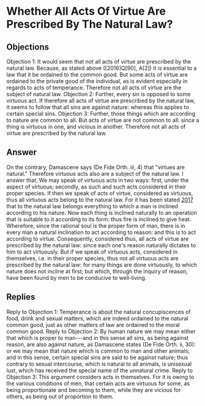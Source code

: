 # Whether All Acts Of Virtue Are Prescribed By The Natural Law?
## Objections
Objection 1: It would seem that not all acts of virtue are prescribed by the natural law. Because, as stated above ([2016]Q[90], A[2]) it is essential to a law that it be ordained to the common good. But some acts of virtue are ordained to the private good of the individual, as is evident especially in regards to acts of temperance. Therefore not all acts of virtue are the subject of natural law.
Objection 2: Further, every sin is opposed to some virtuous act. If therefore all acts of virtue are prescribed by the natural law, it seems to follow that all sins are against nature: whereas this applies to certain special sins.
Objection 3: Further, those things which are according to nature are common to all. But acts of virtue are not common to all: since a thing is virtuous in one, and vicious in another. Therefore not all acts of virtue are prescribed by the natural law.
## Answer
On the contrary, Damascene says (De Fide Orth. iii, 4) that "virtues are natural." Therefore virtuous acts also are a subject of the natural law.
I answer that, We may speak of virtuous acts in two ways: first, under the aspect of virtuous; secondly, as such and such acts considered in their proper species. If then we speak of acts of virtue, considered as virtuous, thus all virtuous acts belong to the natural law. For it has been stated [2017](A[2]) that to the natural law belongs everything to which a man is inclined according to his nature. Now each thing is inclined naturally to an operation that is suitable to it according to its form: thus fire is inclined to give heat. Wherefore, since the rational soul is the proper form of man, there is in every man a natural inclination to act according to reason: and this is to act according to virtue. Consequently, considered thus, all acts of virtue are prescribed by the natural law: since each one's reason naturally dictates to him to act virtuously. But if we speak of virtuous acts, considered in themselves, i.e. in their proper species, thus not all virtuous acts are prescribed by the natural law: for many things are done virtuously, to which nature does not incline at first; but which, through the inquiry of reason, have been found by men to be conducive to well-living.
## Replies
Reply to Objection 1: Temperance is about the natural concupiscences of food, drink and sexual matters, which are indeed ordained to the natural common good, just as other matters of law are ordained to the moral common good.
Reply to Objection 2: By human nature we may mean either that which is proper to man---and in this sense all sins, as being against reason, are also against nature, as Damascene states (De Fide Orth. ii, 30): or we may mean that nature which is common to man and other animals; and in this sense, certain special sins are said to be against nature; thus contrary to sexual intercourse, which is natural to all animals, is unisexual lust, which has received the special name of the unnatural crime.
Reply to Objection 3: This argument considers acts in themselves. For it is owing to the various conditions of men, that certain acts are virtuous for some, as being proportionate and becoming to them, while they are vicious for others, as being out of proportion to them.